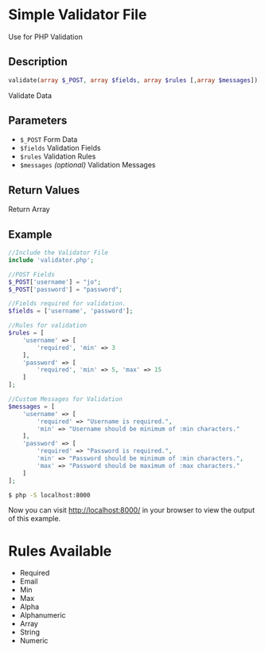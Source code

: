# Simple Validator File
Use for PHP Validation

## Description
```php
validate(array $_POST, array $fields, array $rules [,array $messages]) :array
```
Validate Data

## Parameters
<ul>
    <li><code>$_POST</code> Form Data</li>
    <li><code>$fields</code> Validation Fields</li>
    <li><code>$rules</code> Validation Rules</li>
    <li><code>$messages</code> <i>(optional)</i> Validation Messages</li>
</ul>

## Return Values
Return Array

## Example
```php
//Include the Validator File
include 'validator.php';

//POST Fields
$_POST['username'] = "jo";
$_POST['password'] = "password";

//Fields required for validation.
$fields = ['username', 'password'];

//Rules for validation
$rules = [
    'username' => [
        'required', 'min' => 3
    ],
    'password' => [
        'required', 'min' => 5, 'max' => 15
    ]
];

//Custom Messages for Validation
$messages = [
    'username' => [
        'required' => "Username is required.",
        'min' => "Username should be minimum of :min characters."
    ],
    'password' => [
        'required' => "Password is required.",
        'min' => "Password should be minimum of :min characters.",
        'max' => "Password should be maximum of :max characters."
    ]
];
```

```bash
$ php -S localhost:8000
```
Now you can visit [http://localhost:8000/](http://localhost:8000/) in your browser to view the output of this example.

# Rules Available
<ul id="rules">
    <li>Required</li>
    <li>Email</li>
    <li>Min</li>
    <li>Max</li>
    <li>Alpha</li>
    <li>Alphanumeric</li>
    <li>Array</li>
    <li>String</li>
    <li>Numeric</li>
</ul>
